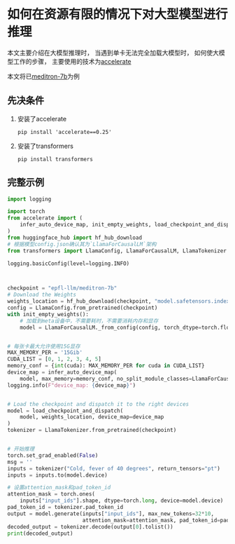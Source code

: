 # 如何在资源有限的情况下对大型模型进行推理

本文主要介绍在大模型推理时， 当遇到单卡无法完全加载大模型时， 如何使大模型工作的步骤， 主要使用的技术为[accelerate](https://huggingface.co/docs/accelerate/usage_guides/big_modeling)

本文将已[meditron-7b](https://huggingface.co/epfl-llm/meditron-7b/tree/main)为例

## 先决条件

1. 安装了accelerate

    ```shell
    pip install 'accelerate==0.25'
    ```

1. 安装了transformers

    ```shell
    pip install transformers
    ```

## 完整示例

```python
import logging

import torch
from accelerate import (
    infer_auto_device_map, init_empty_weights, load_checkpoint_and_dispatch
)
from huggingface_hub import hf_hub_download
# 根据模型config.json确认其为`LlamaForCausalLM`架构
from transformers import LlamaConfig, LlamaForCausalLM, LlamaTokenizer

logging.basicConfig(level=logging.INFO)



checkpoint = "epfl-llm/meditron-7b"
# Download the Weights
weights_location = hf_hub_download(checkpoint, "model.safetensors.index.json")
config = LlamaConfig.from_pretrained(checkpoint)
with init_empty_weights():
    # 加载到meta设备中，不需要耗时，不需要消耗内存和显存
    model = LlamaForCausalLM._from_config(config, torch_dtype=torch.float16)


# 每张卡最大允许使用15G显存
MAX_MEMORY_PER = '15Gib'
CUDA_LIST = [0, 1, 2, 3, 4, 5]
memory_conf = {int(cuda): MAX_MEMORY_PER for cuda in CUDA_LIST}
device_map = infer_auto_device_map(
    model, max_memory=memory_conf, no_split_module_classes=LlamaForCausalLM._no_split_modules)  # 自动划分每个层的设备
logging.info(F"device_map: {device_map}")


# Load the checkpoint and dispatch it to the right devices
model = load_checkpoint_and_dispatch(
    model, weights_location, device_map=device_map
)
tokenizer = LlamaTokenizer.from_pretrained(checkpoint)


# 开始推理
torch.set_grad_enabled(False)
msg = ''
inputs = tokenizer("Cold, fever of 40 degrees", return_tensors="pt")
inputs = inputs.to(model.device)

# 设置attention_mask和pad_token_id
attention_mask = torch.ones(
    inputs["input_ids"].shape, dtype=torch.long, device=model.device)
pad_token_id = tokenizer.pad_token_id
output = model.generate(inputs["input_ids"], max_new_tokens=32*10,
                        attention_mask=attention_mask, pad_token_id=pad_token_id)
decoded_output = tokenizer.decode(output[0].tolist())
print(decoded_output)

```
